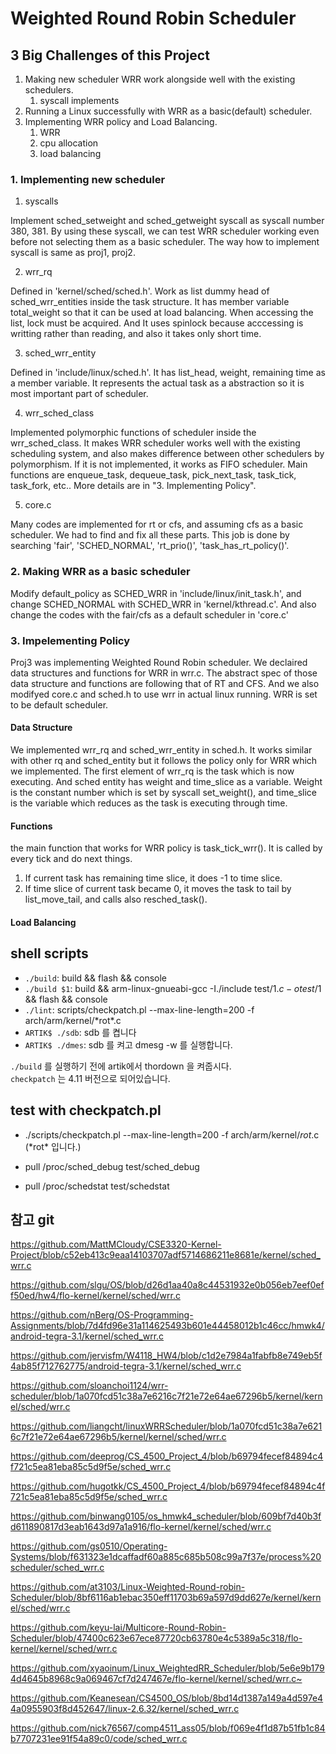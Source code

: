 # Weighted Round Robin Scheduler

## 3 Big Challenges of this Project

1. Making new scheduler WRR work alongside well with the existing schedulers.  
	1) syscall implements
2. Running a Linux successfully with WRR as a basic(default) scheduler.
3. Implementing WRR policy and Load Balancing.
	1) WRR  
	2) cpu allocation  
	3) load balancing  

### 1. Implementing new scheduler

1) syscalls

Implement sched_setweight and sched_getweight syscall as syscall number 380, 381. By using these syscall, we can test WRR scheduler working even before not selecting them as a basic scheduler. The way how to implement syscall is same as proj1, proj2.

2) wrr_rq

Defined in 'kernel/sched/sched.h'. Work as list dummy head of sched_wrr_entities inside the task structure. It has member variable total_weight so that it can be used at load balancing. When accessing the list, lock must be acquired. And It uses spinlock because acccessing is writting rather than reading, and also it takes only short time.

3) sched_wrr_entity

Defined in 'include/linux/sched.h'. It has list_head, weight, remaining time as a member variable. It represents the actual task as a abstraction so it is most important part of scheduler.

4) wrr_sched_class

Implemented polymorphic functions of scheduler inside the wrr_sched_class. It makes WRR scheduler works well with the existing scheduling system, and also makes difference between other schedulers by polymorphism. If it is not implemented, it works as FIFO scheduler.
Main functions are enqueue_task, dequeue_task, pick_next_task, task_tick, task_fork, etc.. More details are in "3. Implementing Policy".

5) core.c

Many codes are implemented for rt or cfs, and assuming cfs as a basic scheduler. We had to find and fix all these parts. This job is done by searching 'fair', 'SCHED_NORMAL', 'rt_prio()', 'task_has_rt_policy()'.

### 2. Making WRR as a basic scheduler

Modify default_policy as SCHED_WRR in 'include/linux/init_task.h', and change SCHED_NORMAL with SCHED_WRR in 'kernel/kthread.c'. And also change the codes with the fair/cfs as a default scheduler in 'core.c'

### 3. Impelementing Policy

Proj3 was implementing Weighted Round Robin scheduler. We declaired data structures and functions for WRR in wrr.c. The abstract spec of those data structure and functions are following that of RT and CFS. And we also modifyed core.c and sched.h to use wrr in actual linux running. WRR is set to be default scheduler.

#### Data Structure
We implemented wrr_rq and sched_wrr_entity in sched.h. It works similar with other rq and sched_entity but it follows the policy only for WRR which we implemented. The first element of wrr_rq is the task which is now executing. And sched entity has weight and time_slice as a variable. Weight is the constant number which is set by syscall set_weight(), and time_slice is the variable which reduces as the task is executing through time.

#### Functions
the main function that works for WRR policy is task_tick_wrr(). It is called by every tick and do next things.
1) If current task has remaining time slice, it does -1 to time slice.
2) If time slice of current task became 0, it moves the task to tail by list_move_tail, and calls also resched_task().

#### Load Balancing



## shell scripts
-   `./build`: build && flash && console
-   `./build $1`: build && arm-linux-gnueabi-gcc -I./include test/$1.c -o test/$1 && flash && console
-   `./lint`: scripts/checkpatch.pl --max-line-length=200 -f arch/arm/kernel/\*rot\*.c
-   `ARTIK$ ./sdb`: sdb 를 켭니다
-   `ARTIK$ ./dmes`: sdb 를 켜고 dmesg -w 를 실행합니다.

`./build` 를 실행하기 전에 artik에서 thordown 을 켜줍시다.  
`checkpatch` 는 4.11 버전으로 되어있습니다.


## test with checkpatch.pl
-   ./scripts/checkpatch.pl --max-line-length=200 -f arch/arm/kernel/*rot*.c (\*rot\* 입니다.)

-   pull /proc/sched_debug test/sched_debug
-   pull /proc/schedstat test/schedstat


## 참고 git

<https://github.com/MattMCloudy/CSE3320-Kernel-Project/blob/c52eb413c9eaa14103707adf5714686211e8681e/kernel/sched_wrr.c>

<https://github.com/slgu/OS/blob/d26d1aa40a8c44531932e0b056eb7eef0eff50ed/hw4/flo-kernel/kernel/sched/wrr.c>

<https://github.com/nBerg/OS-Programming-Assignments/blob/7d4fd96e31a114625493b601e44458012b1c46cc/hmwk4/android-tegra-3.1/kernel/sched_wrr.c>

<https://github.com/jervisfm/W4118_HW4/blob/c1d2e7984a1fabfb8e749eb5f4ab85f712762775/android-tegra-3.1/kernel/sched_wrr.c>

<https://github.com/sloanchoi1124/wrr-scheduler/blob/1a070fcd51c38a7e6216c7f21e72e64ae67296b5/kernel/kernel/sched/wrr.c>

<https://github.com/liangcht/linuxWRRScheduler/blob/1a070fcd51c38a7e6216c7f21e72e64ae67296b5/kernel/kernel/sched/wrr.c>

<https://github.com/deeprog/CS_4500_Project_4/blob/b69794fecef84894c4f721c5ea81eba85c5d9f5e/sched_wrr.c>

<https://github.com/hugotkk/CS_4500_Project_4/blob/b69794fecef84894c4f721c5ea81eba85c5d9f5e/sched_wrr.c>

<https://github.com/binwang0105/os_hmwk4_scheduler/blob/609bf7d40b3fd611890817d3eab1643d97a1a916/flo-kernel/kernel/sched/wrr.c>

<https://github.com/gs0510/Operating-Systems/blob/f631323e1dcaffadf60a885c685b508c99a7f37e/process%20scheduler/sched_wrr.c>

<https://github.com/at3103/Linux-Weighted-Round-robin-Scheduler/blob/8bf6116ab1ebac350eff11703b69a597d9dd627e/kernel/kernel/sched/wrr.c>

<https://github.com/keyu-lai/Multicore-Round-Robin-Scheduler/blob/47400c623e67ece87720cb63780e4c5389a5c318/flo-kernel/kernel/sched/wrr.c>

<https://github.com/xyaoinum/Linux_WeightedRR_Scheduler/blob/5e6e9b1794d4645b8968c9a069467cf7d247467e/flo-kernel/kernel/sched/wrr.c~>

<https://github.com/Keanesean/CS4500_OS/blob/8bd14d1387a149a4d597e44a0955903f8d452647/linux-2.6.32/kernel/sched_wrr.c>

<https://github.com/nick76567/comp4511_ass05/blob/f069e4f1d87b51fb1c84b7707231ee91f54a89c0/code/sched_wrr.c>
